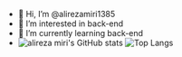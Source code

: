 - 👋 Hi, I’m @alirezamiri1385
- 👀 I’m interested in back-end
- 🌱 I’m currently learning back-end
- ![alireza miri's GitHub stats](https://github-readme-stats.vercel.app/api?username=alirezamiri1385&show_icons=true&theme=transparent)
![Top Langs](https://github-readme-stats.vercel.app/api/top-langs/?username=alirezamiri1385&layout=compact) 



<!---
alirezamiri1385/alirezamiri1385 is a ✨ special ✨ repository because its `README.md` (this file) appears on your GitHub profile.
You can click the Preview link to take a look at your changes.
--->
